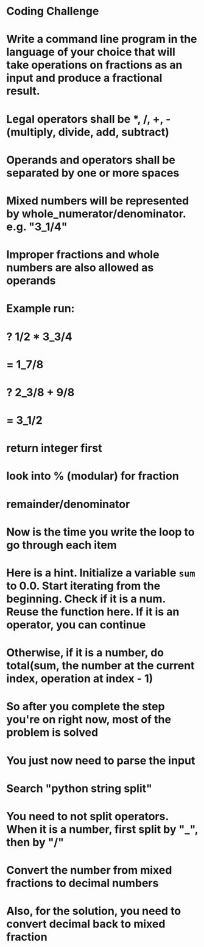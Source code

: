# Coding Challenge
 
# Write a command line program in the language of your choice that will take operations on fractions as an input and produce a fractional result.
# Legal operators shall be *, /, +, - (multiply, divide, add, subtract)
# Operands and operators shall be separated by one or more spaces
# Mixed numbers will be represented by whole_numerator/denominator. e.g. "3_1/4"
# Improper fractions and whole numbers are also allowed as operands 
# Example run:
# ? 1/2 * 3_3/4
# = 1_7/8
 
# ? 2_3/8 + 9/8
# = 3_1/2

# return integer first
# look into % (modular) for fraction
# remainder/denominator

# Now is the time you write the loop to go through each item
# Here is a hint. Initialize a variable `sum` to 0.0. Start iterating from the beginning. Check if it is a num. Reuse the function here. If it is an operator, you can continue
# Otherwise, if it is a number, do total(sum, the number at the current index, operation at index - 1)
# So after you complete the step you're on right now, most of the problem is solved
# You just now need to parse the input
# Search "python string split"
# You need to not split operators. When it is a number, first split by "_", then by "/"
# Convert the number from mixed fractions to decimal numbers
# Also, for the solution, you need to convert decimal back to mixed fraction